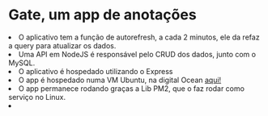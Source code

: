 <h1> Gate, um app de anotações</h1>
<li>O aplicativo tem a função de autorefresh, a cada 2 minutos, ele da refaz a query para atualizar os dados.</li>
<li>Uma API em NodeJS é responsável pelo CRUD dos dados, junto com o MySQL.</li>
<li>O aplicativo é hospedado utilizando o Express</li>
<li>O app é hospedado numa VM Ubuntu, na digital Ocean <a href="http://68.183.98.208/cadtodo">aqui!</a></li>
<li>O app permanece rodando graças a Lib PM2, que o faz rodar como serviço no Linux.</li>
<li></li>
